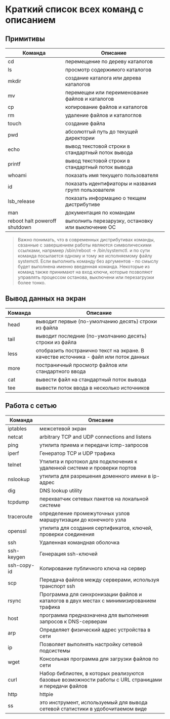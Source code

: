 # Краткий список всех команд с описанием

## Примитивы

|Команда    |Описание                                           |
|-----------|---------------------------------------------------|
|cd|перемещение по дереву каталогов|
|ls|просмотр содержимого каталогов|
|mkdir|создание каталога или дерева каталогов|
|mv|перемещеи или переименование файлов и каталогов|
|cp|копирование файлов и каталогов|
|rm|удаление файлов и каталоглов|
|touch|создание файла|
|pwd|абсолютгый путь до текущей директории|
|echo|вывод текстовой строки в стандартный поток вывода|
|printf|вывод текстовой строки в стандартный поток вывода|
|whoami|показать имя текущего пользователя|
|id|показать идентифиаторы и названия групп пользователя|
|lsb_release|показать информацию о текщем дистрибутиве|
|man|документация по командам|
|reboot halt poweroff shutdown|выполнить перезарузку, остановку или выключение ОС|

>Важно понимать, что в современных дистрибутивах команды, свзанные с завершением работы являются символическими ссылками, напрмиер /sbin/reboot -> /bin/systemctl. и по сути команда посылается одному и тому же исполняемому файлу systemctl. Если выполнить команду без аргументов - по смыслу будет выполнена именно введенная команда. Некоторые из команд также принимают на вход ключи, которые позволяют управлять процессом останова, выключени или перезагрузки более тонко.

## Вывод данных на экран

|Команда    |Описание                                           |
|-----------|---------------------------------------------------|
|head|выводит первые (по-умолчанию десять) строки из файла|
|tail|выводит последние (по-умолчанию десять) строки из файла|
|less|отобразить постранично текст на экране. В качестве источника - файл или поток данных|
|more|постраничный просмотр файлов или стандартного ввода|
|cat|вывести файл на стандартный поток вывода|
|tee|вывести поток ввода в несколько источников|

## Работа с сетью

|Команда    |Описание                                           |
|-----------|---------------------------------------------------|
|iptables|межсетевой экран|
|netcat|arbitrary TCP and UDP connections and listens|
|ping|утилита приема и передачи icmp-запросов|
|iperf|Генератор TCP и UDP трафика|
|telnet|Утилита и протокол для подключения к удаленной системе и проверки портов|
|nslookup|утилита для разрешения доменного имени в ip-адрес|
|dig|DNS lookup utility|
|tcpdump|перехватчик сетевых пакетов на локальной системе|
|traceroute|определение промежуточных узлов маршрутизации до конечного узла|
|openssl|утилита для создания сертификатов, ключей, проверки соединения|
|ssh|Удаленная командная оболочка|
|ssh-keygen|Генерация ssh-ключей|
|ssh-copy-id|Копирование публичного ключа на сервер|
|scp|Передача файлов между серверами, используя транспорт ssh|
|rsync|Программа для синхронизации файлов и каталогов в двух местах с минимизированием трафика|
|host|программа предназначена для выполнения запросов к DNS-серверам|
|arp|Определяет физический адрес устройства в сети|
|ip|Позволяет выполнять настройку сетевой подсистемы |
|wget|Консольная программа для загрузки файлов по сети|
|curl|Набор библиотек, в которых реализуются базовые возможности работы с URL страницами и передачи файлов|
|http|httpie|
|ss|это инструмент, используемый для вывода сетевой статистики в удобочитаемом виде|












